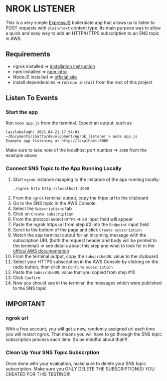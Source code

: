 # NROK LISTENER
This is a very simple [ExpressJS](https://expressjs.com/) boilerplate app that allows us to listen to POST requests with `plain/text` content type. Its main purpose was to allow a quick and easy way to add an HTTP/HTTPS subscription to an SNS topic in AWS.

## Requirements
- ngrok installed => [installation instruction](https://dashboard.ngrok.com/get-started/setup)  
- npm installed => [npm intro](https://docs.npmjs.com/getting-started)  
- NodeJS installed => [official site](https://nodejs.org/en/)  
- install dependencies => run `npm install` from the root of this project  

## Listen To Events
### Start the app
Run `node app.js` from the terminal. Expect an output, such as  
```
laszlobalogh: 2021-04-21.17:54:01 ~/Documents/ibotta/development/ngrok_listener > node app.js
Example app listening at http://localhost:3000
```
Make sure to take note of the localhost port number => `3000` from the example above
### Connect SNS Topic to the App Running Locally
1. Start `ngrok` instance mapping to the instance of the app running locally:  
    ```
    ./ngrok http http://localhost:3000
    ```
2. From the `ngrok` terminal output, copy the https url to the clipboard
3. Go to the SNS topic in the AWS Console
4. Select the `Subscriptions` tab
5. Click on `Create subscription`
6. From the protocol select `HTTPS` => an input field will appear
7. Paste the ngrok https url from step #2 into the `Endpoint` input field
8. Scroll to the bottom of the page and click `Create subscription`
9. Watch the app terminal output for an incoming message with the subscription URL (both the request header and body will be printed to the terminal) => see details about this step and what to look for in the [offical AWS documentation](https://docs.aws.amazon.com/sns/latest/dg/SendMessageToHttp.prepare.html)
10. From the terminal output, copy the `SubscribeURL` value to the clipboard
11. Select your HTTPS subscription in the AWS Console by clicking on the radio button, then click on `Confirm subscription`
12. Paste the `SubscribeURL` value that you copied from step #10
13. Click `Confirm`
14. Now you should see in the terminal the messages which were published to the SNS topic

## IMPORTANT
### ngrok url
With a free account, you will get a new, randomly assigned url each time you will restart ngrok. That means you will have to go through the SNS topic subscription process each time. So be mindful about that!!!
### Clean Up Your SNS Topic Subscrption
Once done with your evaluation, make sure to delete your SNS topic subscription. Make sure you ONLY DELETE THE SUBSCRIPTION(S) YOU CREATED FOR THIS TESTING!!!